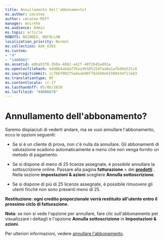 ```yaml
---
title: Annullamento dell'abbonamento?
ms.author: cmcatee
author: cmcatee-MSFT
manager: mnirkhe
ms.audience: Admin
ms.topic: article
ROBOTS: NOINDEX, NOFOLLOW
localization_priority: Normal
ms.collection: Adm_O365
ms.custom:
- "4"
- "1400001"
ms.assetid: e0ba53f0-3b0a-4082-a42f-40f2b45ad91a
ms.openlocfilehash: edd8b4abdaf35ea3b58515dfaa0a1afbd0a525c8
ms.sourcegitcommit: cc7b6f00275adaab90f702d48e65500434f11e83
ms.translationtype: MT
ms.contentlocale: it-IT
ms.lasthandoff: 05/06/2020
ms.locfileid: "44086678"
---
```

# <a name="canceling-your-subscription"></a>Annullamento dell'abbonamento?

Saremo dispiaciuti di vederti andare, ma se vuoi annullare l'abbonamento, ecco le opzioni seguenti:
  
- Se si è un cliente di prova, non c'è nulla da annullare. Gli abbonamenti di valutazione scadono automaticamente a meno che non venga fornito un metodo di pagamento.

- Se si dispone di meno di 25 licenze assegnate, è possibile annullare la sottoscrizione online. Passare alla pagina **fatturazione** \> dei **[prodotti](https://go.microsoft.com/fwlink/p/?linkid=842054)** . Nella sezione **impostazioni & azioni** scegliere **Annulla sottoscrizione**.

- Se si dispone di più di 25 licenze assegnate, è possibile rimuovere gli utenti finché non sono presenti meno di 25.
  
**Restituzione: ogni credito proporzionale verrà restituito all'utente entro il prossimo ciclo di fatturazione.** 

**Nota**: se non si vede l'opzione per annullare, fare clic sull'abbonamento per visualizzare i dettagli e l'opzione **Annulla sottoscrizione** in **Impostazioni & azioni**. 

Per ulteriori informazioni, vedere [annullare l'abbonamento](https://docs.microsoft.com/office365/admin/subscriptions-and-billing/cancel-your-subscription).

